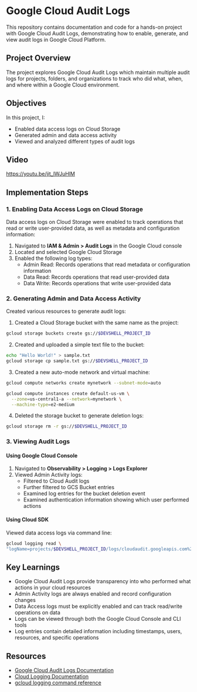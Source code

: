 # Google Cloud Audit Logs

This repository contains documentation and code for a hands-on project with Google Cloud Audit Logs, demonstrating how to enable, generate, and view audit logs in Google Cloud Platform.

## Project Overview

The project explores Google Cloud Audit Logs which maintain multiple audit logs for projects, folders, and organizations to track who did what, when, and where within a Google Cloud environment.

## Objectives

In this project, I:
- Enabled data access logs on Cloud Storage
- Generated admin and data access activity
- Viewed and analyzed different types of audit logs

## Video

https://youtu.be/jit_lWJuHlM


## Implementation Steps

### 1. Enabling Data Access Logs on Cloud Storage

Data access logs on Cloud Storage were enabled to track operations that read or write user-provided data, as well as metadata and configuration information:

1. Navigated to **IAM & Admin > Audit Logs** in the Google Cloud console
2. Located and selected Google Cloud Storage
3. Enabled the following log types:
   - Admin Read: Records operations that read metadata or configuration information
   - Data Read: Records operations that read user-provided data
   - Data Write: Records operations that write user-provided data

### 2. Generating Admin and Data Access Activity

Created various resources to generate audit logs:

1. Created a Cloud Storage bucket with the same name as the project:
```bash
gcloud storage buckets create gs://$DEVSHELL_PROJECT_ID
```

2. Created and uploaded a simple text file to the bucket:
```bash
echo "Hello World!" > sample.txt
gcloud storage cp sample.txt gs://$DEVSHELL_PROJECT_ID
```

3. Created a new auto-mode network and virtual machine:
```bash
gcloud compute networks create mynetwork --subnet-mode=auto

gcloud compute instances create default-us-vm \
  --zone=us-central1-a --network=mynetwork \
  --machine-type=e2-medium
```

4. Deleted the storage bucket to generate deletion logs:
```bash
gcloud storage rm -r gs://$DEVSHELL_PROJECT_ID
```

### 3. Viewing Audit Logs

#### Using Google Cloud Console

1. Navigated to **Observability > Logging > Logs Explorer**
2. Viewed Admin Activity logs:
   - Filtered to Cloud Audit logs
   - Further filtered to GCS Bucket entries
   - Examined log entries for the bucket deletion event
   - Examined authentication information showing which user performed actions

#### Using Cloud SDK

Viewed data access logs via command line:
```bash
gcloud logging read \
"logName=projects/$DEVSHELL_PROJECT_ID/logs/cloudaudit.googleapis.com%2Fdata_access"
```

## Key Learnings

- Google Cloud Audit Logs provide transparency into who performed what actions in your cloud resources
- Admin Activity logs are always enabled and record configuration changes
- Data Access logs must be explicitly enabled and can track read/write operations on data
- Logs can be viewed through both the Google Cloud Console and CLI tools
- Log entries contain detailed information including timestamps, users, resources, and specific operations

## Resources

- [Google Cloud Audit Logs Documentation](https://cloud.google.com/logging/docs/audit)
- [Cloud Logging Documentation](https://cloud.google.com/logging/docs)
- [gcloud logging command reference](https://cloud.google.com/sdk/gcloud/reference/logging)
